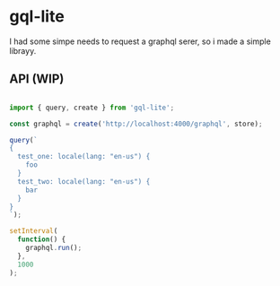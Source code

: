 # gql-lite

I had some simpe needs to request a graphql serer, so i made a simple librayy.

## API (WIP)

```javascript

import { query, create } from 'gql-lite';

const graphql = create('http://localhost:4000/graphql', store);

query(`
{
  test_one: locale(lang: "en-us") {
    foo
  }
  test_two: locale(lang: "en-us") {
    bar
  }
}
`);

setInterval(
  function() {
    graphql.run();
  },
  1000
);
```